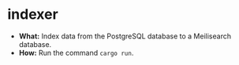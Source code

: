 # indexer

- **What:** Index data from the PostgreSQL database to a Meilisearch database.
- **How:** Run the command `cargo run`.
